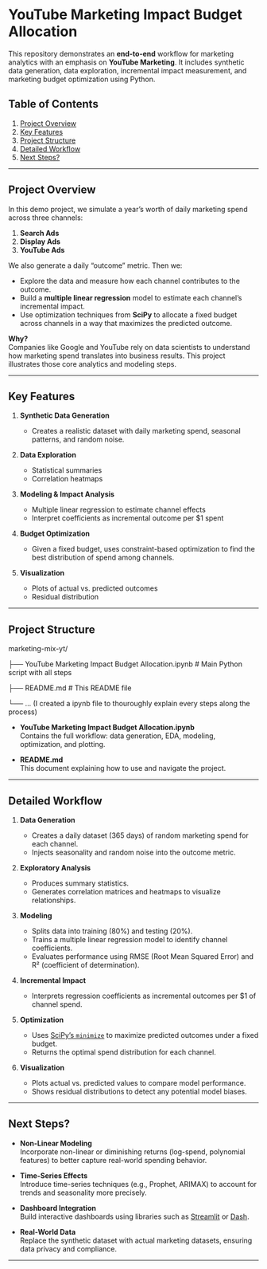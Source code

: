 # YouTube Marketing Impact Budget Allocation

This repository demonstrates an **end-to-end** workflow for marketing analytics with an emphasis on **YouTube Marketing**. It includes synthetic data generation, data exploration, incremental impact measurement, and marketing budget optimization using Python.

## Table of Contents

1. [Project Overview](#project-overview)  
2. [Key Features](#key-features)  
3. [Project Structure](#project-structure)  
4. [Detailed Workflow](#detailed-workflow)  
5. [Next Steps?](#next-steps)  


---

## Project Overview

In this demo project, we simulate a year’s worth of daily marketing spend across three channels:
1. **Search Ads**  
2. **Display Ads**  
3. **YouTube Ads**

We also generate a daily “outcome” metric. Then we:

- Explore the data and measure how each channel contributes to the outcome.  
- Build a **multiple linear regression** model to estimate each channel’s incremental impact.  
- Use optimization techniques from **SciPy** to allocate a fixed budget across channels in a way that maximizes the predicted outcome.

**Why?**  
Companies like Google and YouTube rely on data scientists to understand how marketing spend translates into business results. This project illustrates those core analytics and modeling steps.

---

## Key Features

1. **Synthetic Data Generation**  
   - Creates a realistic dataset with daily marketing spend, seasonal patterns, and random noise.

2. **Data Exploration**  
   - Statistical summaries  
   - Correlation heatmaps

3. **Modeling & Impact Analysis**  
   - Multiple linear regression to estimate channel effects  
   - Interpret coefficients as incremental outcome per $1 spent

4. **Budget Optimization**  
   - Given a fixed budget, uses constraint-based optimization to find the best distribution of spend among channels.

5. **Visualization**  
   - Plots of actual vs. predicted outcomes  
   - Residual distribution

---

## Project Structure

marketing-mix-yt/ 

├── YouTube Marketing Impact Budget Allocation.ipynb # Main Python script with all steps 

├── README.md # This README file 

└── ... (I created a ipynb file to thouroughly explain every steps along the process)

- **YouTube Marketing Impact Budget Allocation.ipynb**  
  Contains the full workflow: data generation, EDA, modeling, optimization, and plotting.

- **README.md**  
  This document explaining how to use and navigate the project.

---
## Detailed Workflow

1. **Data Generation**  
   - Creates a daily dataset (365 days) of random marketing spend for each channel.  
   - Injects seasonality and random noise into the outcome metric.

2. **Exploratory Analysis**  
   - Produces summary statistics.  
   - Generates correlation matrices and heatmaps to visualize relationships.

3. **Modeling**  
   - Splits data into training (80%) and testing (20%).  
   - Trains a multiple linear regression model to identify channel coefficients.  
   - Evaluates performance using RMSE (Root Mean Squared Error) and R² (coefficient of determination).

4. **Incremental Impact**  
   - Interprets regression coefficients as incremental outcomes per $1 of channel spend.

5. **Optimization**  
   - Uses [SciPy’s `minimize`](https://docs.scipy.org/doc/scipy/reference/generated/scipy.optimize.minimize.html) to maximize predicted outcomes under a fixed budget.  
   - Returns the optimal spend distribution for each channel.

6. **Visualization**  
   - Plots actual vs. predicted values to compare model performance.  
   - Shows residual distributions to detect any potential model biases.

---

## Next Steps?

- **Non-Linear Modeling**  
  Incorporate non-linear or diminishing returns (log-spend, polynomial features) to better capture real-world spending behavior.

- **Time-Series Effects**  
  Introduce time-series techniques (e.g., Prophet, ARIMAX) to account for trends and seasonality more precisely.

- **Dashboard Integration**  
  Build interactive dashboards using libraries such as [Streamlit](https://streamlit.io/) or [Dash](https://dash.plotly.com/).

- **Real-World Data**  
  Replace the synthetic dataset with actual marketing datasets, ensuring data privacy and compliance.

---
